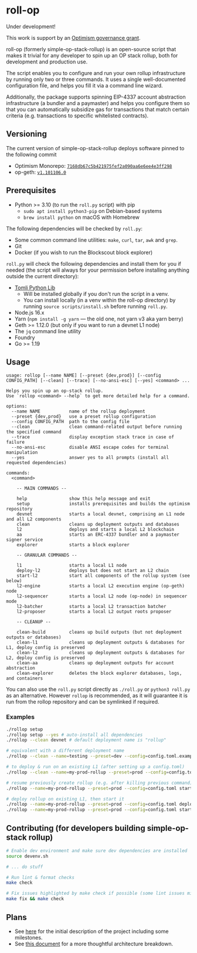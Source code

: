 # roll-op

Under development!

This work is support by an
[Optimism governance grant](https://app.charmverse.io/op-grants/proposals?id=a6e6bfb8-75bd-41bd-acb1-618c3c62e667).

roll-op (formerly simple-op-stack-rollup) is an open-source script that makes it trivial for any
developer to spin up an OP stack rollup, both for development and production use.

The script enables you to configure and run your own rollup infrastructure by running only two or
three commands. It uses a single well-documented configuration file, and helps you fill it via a
command line wizard.

Additionally, the package supports spinning EIP-4337 account abstraction infrastructure (a bundler
and a paymaster) and helps you configure them so that you can automatically subsidize gas for
transactions that match certain criteria (e.g. transactions to specific whitelisted contracts).

## Versioning

The current version of simple-op-stack-rollup deploys software pinned to the following commit

- Optimism Monorepo: [`7168db67c5b421975fef2a090aa6e6ee4e3ff298`](https://github.com/ethereum-optimism/optimism/tree/7168db67c5b421975fef2a090aa6e6ee4e3ff298)
- op-geth: [`v1.101106.0`](https://github.com/ethereum-optimism/op-geth/tree/v1.101106.0)

## Prerequisites

- Python >= 3.10 (to run the `roll.py` script) with pip
  - `sudo apt install python3-pip` on Debian-based systems
  - `brew install python` on macOS with Homebrew

The following dependencies will be checked by `roll.py`:

- Some common command line utilities: `make`, `curl`, `tar`, `awk` and `grep`.
- Git
- Docker (if you wish to run the Blockscout block explorer)

`roll.py` will check the following dependencies and install them for you if needed (the script will
always for your permission before installing anything outside the current directory):

- [Tomli Python Lib](https://pypi.org/project/tomli/)
    - Will be installed globally if you don't run the script in a venv.
    - You can install locally (in a venv within the roll-op directory) by running
      `source scripts/install.sh` before running `roll.py`.
- Node.js 16.x
- Yarn (`npm install -g yarn` — the old one, not yarn v3 aka yarn berry)
- Geth >= 1.12.0 (but only if you want to run a devnet L1 node)
- The `jq` command line utility
- Foundry
- Go >= 1.19

## Usage

```
usage: rollop [--name NAME] [--preset {dev,prod}] [--config CONFIG_PATH] [--clean] [--trace] [--no-ansi-esc] [--yes] <command> ...

Helps you spin up an op-stack rollup.
Use `rollop <command> --help` to get more detailed help for a command.

options:
  --name NAME           name of the rollup deployment
  --preset {dev,prod}   use a preset rollup configuration
  --config CONFIG_PATH  path to the config file
  --clean               clean command-related output before running the specified command
  --trace               display exception stack trace in case of failure
  --no-ansi-esc         disable ANSI escape codes for terminal manipulation
  --yes                 answer yes to all prompts (install all requested dependencies)

commands:
  <command>

    -- MAIN COMMANDS --

    help                show this help message and exit
    setup               installs prerequisites and builds the optimism repository
    devnet              starts a local devnet, comprising an L1 node and all L2 components
    clean               cleans up deployment outputs and databases
    l2                  deploys and starts a local L2 blockchain
    aa                  starts an ERC-4337 bundler and a paymaster signer service
    explorer            starts a block explorer
    
    -- GRANULAR COMMANDS --

    l1                  starts a local L1 node
    deploy-l2           deploys but does not start an L2 chain
    start-l2            start all components of the rollup system (see below)
    l2-engine           starts a local L2 execution engine (op-geth) node
    l2-sequencer        starts a local L2 node (op-node) in sequencer mode
    l2-batcher          starts a local L2 transaction batcher
    l2-proposer         starts a local L2 output roots proposer
    
    -- CLEANUP --

    clean-build         cleans up build outputs (but not deployment outputs or databases)
    clean-l1            cleans up deployment outputs & databases for L1, deploy config is preserved
    clean-l2            cleans up deployment outputs & databases for L2, deploy config is preserved
    clean-aa            cleans up deployment outputs for account abstraction
    clean-explorer      deletes the block explorer databases, logs, and containers
```

You can also use the `roll.py` script directly as `./roll.py` or `python3 roll.py`  as an
alternative. However `rollop` is recommended, as it will guarantee it is run from the rollop
repository and can be symlinked if required.

### Examples

```bash
./rollop setup
./rollop setup --yes # auto-install all dependencies
./rollop --clean devnet # default deployment name is "rollup"

# equivalent with a different deployment name
./rollop --clean --name=testing --preset=dev --config=config.toml.example devnet

# to deploy & run on an existing L1 (after setting up a config.toml)
./rollop --clean --name=my-prod-rollup --preset=prod --config=config.toml l2

# resume previously create rollup (e.g. after killing previous command)
./rollop --name=my-prod-rollup --preset=prod --config=config.toml start-l2

# deploy rollup on existing L1, then start it
./rollop --name=my-prod-rollup --preset=prod --config=config.toml deploy-l2
./rollop --name=my-prod-rollup --preset=prod --config=config.toml start-l2
```

## Contributing (for developers building simple-op-stack rollup)

```bash
# Enable dev environment and make sure dev dependencies are installed
source devenv.sh

# ... do stuff

# Run lint & format checks
make check

# Fix issues highlighted by make check if possible (some lint issues might need manual fixes)
make fix && make check


```

## Plans

- See [here](https://app.charmverse.io/op-grants/proposals?id=a6e6bfb8-75bd-41bd-acb1-618c3c62e667)
  for the initial description of the project including some milestones.
- See [this document](https://hackmd.io/@vitalizing/SJXw9Wbih) for a more thoughtful architecture breakdown.